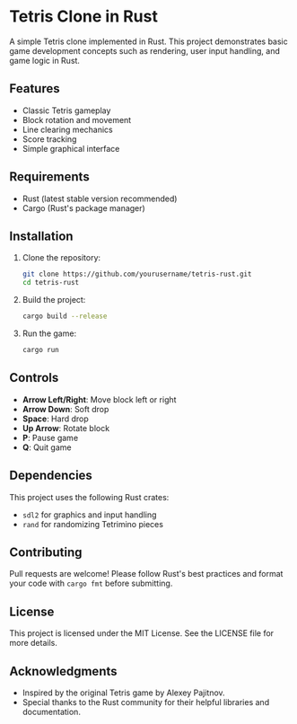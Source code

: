 # Tetris Clone in Rust

A simple Tetris clone implemented in Rust. This project demonstrates basic game development concepts such as rendering, user input handling, and game logic in Rust.

## Features

- Classic Tetris gameplay
- Block rotation and movement
- Line clearing mechanics
- Score tracking
- Simple graphical interface

## Requirements

- Rust (latest stable version recommended)
- Cargo (Rust's package manager)

## Installation

1. Clone the repository:

   ```sh
   git clone https://github.com/yourusername/tetris-rust.git
   cd tetris-rust
   ```

2. Build the project:

   ```sh
   cargo build --release
   ```

3. Run the game:

   ```sh
   cargo run
   ```

## Controls

- **Arrow Left/Right**: Move block left or right
- **Arrow Down**: Soft drop
- **Space**: Hard drop
- **Up Arrow**: Rotate block
- **P**: Pause game
- **Q**: Quit game

## Dependencies

This project uses the following Rust crates:

- `sdl2` for graphics and input handling
- `rand` for randomizing Tetrimino pieces

## Contributing

Pull requests are welcome! Please follow Rust's best practices and format your code with `cargo fmt` before submitting.

## License

This project is licensed under the MIT License. See the LICENSE file for more details.

## Acknowledgments

- Inspired by the original Tetris game by Alexey Pajitnov.
- Special thanks to the Rust community for their helpful libraries and documentation.



